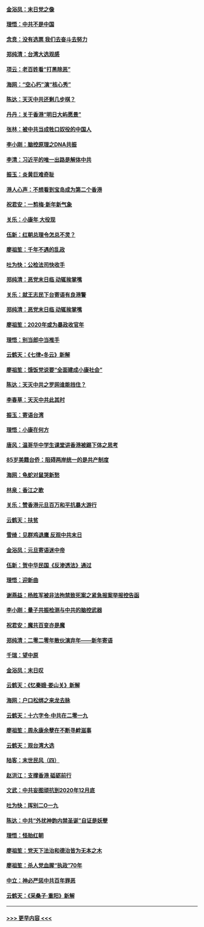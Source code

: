#### [金浴凤：末日党之像](../pages/nsc993/n11787475.md?t=01121911) 
#### [理悟：中共不是中国](../pages/nsc993/n11787463.md?t=01121911) 
#### [念贲：没有选票  我们去奋斗去努力](../pages/nsc993/n11787398.md?t=01121911) 
#### [郑纯清：台湾大选观感](../pages/nsc993/n11786210.md?t=01121911) 
#### [项云：老百姓看“打黑除恶”](../pages/nsc993/n11785398.md?t=01121911) 
#### [海网：“空心朽”演“核心秀”](../pages/nsc993/n11783874.md?t=01121911) 
#### [陈达：天灭中共还剩几步棋？](../pages/nsc993/n11783719.md?t=01121911) 
#### [丹丹：关于香港“明日大屿愿景”](../pages/nsc993/n11783273.md?t=01121911) 
#### [张林：被中共当成牲口奴役的中国人](../pages/nsc993/n11782397.md?t=01121911) 
#### [李小刚：脑控原理之DNA共振](../pages/nsc993/n11780962.md?t=01121911) 
#### [李清：习近平的唯一出路是解体中共](../pages/nsc993/n11780866.md?t=01121911) 
#### [振玉：炎黄巨难奇耻](../pages/nsc993/n11779632.md?t=01121911) 
#### [港人心声：不想看到宝岛成为第二个香港](../pages/nsc993/n11778817.md?t=01121911) 
#### [祝君安：一剪梅‧新年新气象](../pages/nsc993/n11776340.md?t=01121911) 
#### [关乐：小康年 大役现](../pages/nsc993/n11774213.md?t=01121911) 
#### [伍新：红朝总理令怎总不灵？](../pages/nsc993/n11770813.md?t=01121911) 
#### [廖祖笙：千年不遇的乱政](../pages/nsc993/n11770373.md?t=01121911) 
#### [吐为快：公检法司快收手](../pages/nsc993/n11770359.md?t=01121911) 
#### [郑纯清：恶党末日临 动辄挨掌嘴](../pages/nsc993/n11769912.md?t=01121911) 
#### [关乐：就王志民下台寄语有良港警](../pages/nsc993/n11769903.md?t=01121911) 
#### [郑纯清：恶党末日临 动辄挨掌嘴](../pages/nsc993/n11769356.md?t=01121911) 
#### [廖祖笙：2020年或为暴政收官年](../pages/nsc993/n11768216.md?t=01121911) 
#### [理悟：别当郎中当推手](../pages/nsc993/n11768243.md?t=01121911) 
#### [云鹤天：《七律▪冬云》新解](../pages/nsc993/n11768204.md?t=01121911) 
#### [廖祖笙：饿饭党说要“全面建成小康社会”](../pages/nsc993/n11767482.md?t=01121911) 
#### [陈达：天灭中共之罗网谁能挡住？](../pages/nsc993/n11767465.md?t=01121911) 
#### [李春草：天灭中共此其时](../pages/nsc993/n11767452.md?t=01121911) 
#### [振玉：寄语台湾](../pages/nsc993/n11767432.md?t=01121911) 
#### [理悟：小康在何方](../pages/nsc993/n11767394.md?t=01121911) 
#### [唐风：温哥华中学生课堂讲香港被踢下体之思考](../pages/nsc993/n11766848.md?t=01121911) 
#### [85岁美籍台侨：阻碍两岸统一的是共产制度](../pages/nsc993/n11765043.md?t=01121911) 
#### [海网：龟蛇对鼠哭新愁](../pages/nsc993/n11764895.md?t=01121911) 
#### [林泉：香江之歌](../pages/nsc993/n11764415.md?t=01121911) 
#### [关乐：赞香港元旦百万和平抗暴大游行](../pages/nsc993/n11764382.md?t=01121911) 
#### [云鹤天：扶贫](../pages/nsc993/n11764245.md?t=01121911) 
#### [雪绮：见群鸡退鹰  反观中共末日](../pages/nsc993/n11762112.md?t=01121911) 
#### [金浴凤：元旦寄语迷中帝](../pages/nsc993/n11761788.md?t=01121911) 
#### [伍新：贺中华民国《反渗透法》通过](../pages/nsc993/n11761994.md?t=01121911) 
#### [理悟：迎新曲](../pages/nsc993/n11761152.md?t=01121911) 
#### [谢燕益：杨胜军被非法拘禁致死案之紧急报案举报控告函](../pages/nsc993/n11756134.md?t=01121911) 
#### [李小刚：量子共振检测与中共的脑控武器](../pages/nsc993/n11754518.md?t=01121911) 
#### [祝君安：魔共百变亦是魔](../pages/nsc993/n11754469.md?t=01121911) 
#### [郑纯清：二零二零年散伙演弃年——新年寄语](../pages/nsc993/n11754195.md?t=01121911) 
#### [千瑞：望中原](../pages/nsc993/n11754159.md?t=01121911) 
#### [金浴凤：末日叹](../pages/nsc993/n11752359.md?t=01121911) 
#### [云鹤天：《忆秦娥‧娄山关》新解](../pages/nsc993/n11752348.md?t=01121911) 
#### [海网：户口松绑之来龙去脉](../pages/nsc993/n11752328.md?t=01121911) 
#### [云鹤天：十六字令‧中共在二零一九](../pages/nsc993/n11752305.md?t=01121911) 
#### [廖祖笙：周永康余孽在不断寻衅滋事](../pages/nsc993/n11751013.md?t=01121911) 
#### [云鹤天：观台湾大选](../pages/nsc993/n11751007.md?t=01121911) 
#### [陆客：末世民风（四）](../pages/nsc993/n11749203.md?t=01121911) 
#### [赵洪江：支撑香港 砥砺前行](../pages/nsc993/n11748482.md?t=01121911) 
#### [文武：中共妄图顽抗到2020年12月底](../pages/nsc993/n11748446.md?t=01121911) 
#### [吐为快：挥别二O一九](../pages/nsc993/n11748411.md?t=01121911) 
#### [陈达：中共“外扰神韵内禁圣诞”自证是妖孽](../pages/nsc993/n11748226.md?t=01121911) 
#### [理悟：怪胎红朝](../pages/nsc993/n11748206.md?t=01121911) 
#### [廖祖笙：党天下法治和德治皆为无本之木](../pages/nsc993/n11748135.md?t=01121911) 
#### [廖祖笙：杀人党血腥“执政”70年](../pages/nsc993/n11745144.md?t=01121911) 
#### [中立：神必严惩中共百年罪恶](../pages/nsc993/n11744970.md?t=01121911) 
#### [云鹤天：《采桑子‧重阳》新解](../pages/nsc993/n11744948.md?t=01121911) 

----
#### [ >>> 更早内容 <<< ](../indexes/nsc993-earlier.md)
